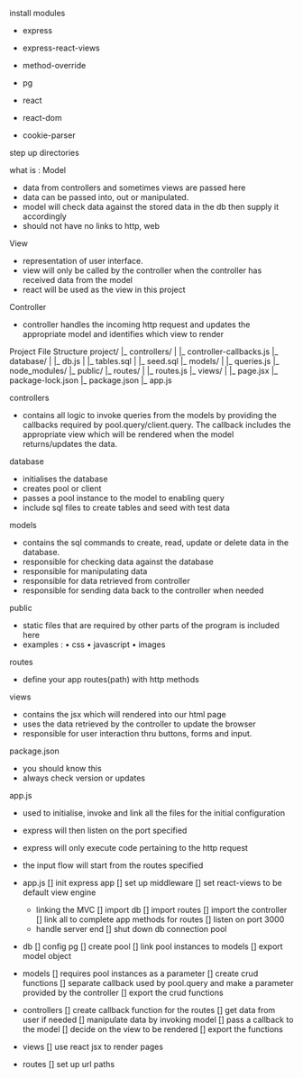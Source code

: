 install modules

- express
- express-react-views
- method-override
- pg
- react
- react-dom

- cookie-parser


step up directories

what is :
Model 
- data from controllers and sometimes views are passed here
- data can be passed into, out or manipulated.
- model will check data against the stored data in the db then supply it accordingly
- should not have no links to http, web

View
- representation of user interface.
- view will only be called by the controller when the controller has received data from the model
- react will be used as the view in this project

Controller
- controller handles the incoming http request and updates the appropriate model and identifies which view to render

Project File Structure
project/
	|_ controllers/
	|		|_ controller-callbacks.js
	|_ database/
	|		|_ db.js
	|		|_ tables.sql
	|		|_ seed.sql
	|_ models/
	|		|_ queries.js
	|_ node_modules/
	|_ public/
	|_ routes/
	|		|_ routes.js
	|_ views/
	|		|_ page.jsx
	|_ package-lock.json
	|_ package.json
	|_ app.js

controllers
- contains all logic to invoke queries from the models by providing the callbacks required by pool.query/client.query. The callback includes the appropriate view which will be rendered when the model returns/updates the data.

database
- initialises the database 
- creates pool or client
- passes a pool instance to the model to enabling query
- include sql files to create tables and seed with test data

models
- contains the sql commands to create, read, update or delete data in the database.
- responsible for checking data against the database
- responsible for manipulating data 
- responsible for data retrieved from controller
- responsible for sending data back to the controller when needed

public
- static files that are required by other parts of the program is included here
- examples :
		• css
		• javascript
		• images

routes
- define your app routes(path) with http methods

views
- contains the jsx which will rendered into our html page
- uses the data retrieved by the controller to update the browser
- responsible for user interaction thru buttons, forms and input.

package.json
- you should know this
- always check version or updates

app.js
- used to initialise, invoke and link all the files for the initial configuration
- express will then listen on the port specified
- express will only execute code pertaining to the http request
- the input flow will start from the routes specified


- app.js
	[] init express app
	[] set up middleware
	[] set react-views to be default view engine
	- linking the MVC
		[] import db
		[] import routes
		[] import the controller
		[] link all to complete app methods for routes
	[] listen on port 3000
	- handle server end
		[] shut down db connection pool
- db
	[] config pg
	[] create pool
	[] link pool instances to models
	[] export model object
- models
	[] requires pool instances as a parameter
	[] create crud functions
	[] separate callback used by pool.query
	and make a parameter provided by the controller
	[] export the crud functions
- controllers
	[] create callback function for the routes
	[] get data from user if needed
	[] manipulate data by invoking model
	[] pass a callback to the model
	[] decide on the view to be rendered
	[] export the functions
- views
	[] use react jsx to render pages
- routes
	[] set up url paths